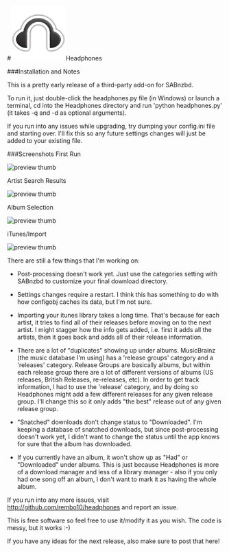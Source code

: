 #![preview thumb](https://github.com/rembo10/headphones/raw/master/data/images/headphoneslogo.png)Headphones

###Installation and Notes

This is a pretty early release of a third-party add-on for SABnzbd.

To run it, just double-click the headphones.py file (in Windows) or launch a terminal, cd into the Headphones directory and run 'python headphones.py' (it takes -q and -d as optional arguments). 

If you run into any issues while upgrading, try dumping your config.ini file and starting over. I'll fix this so any future settings changes will just be added to your existing file.

###Screenshots
First Run

![preview thumb](http://img806.imageshack.us/img806/4202/headphones2.png)

Artist Search Results

![preview thumb](http://img12.imageshack.us/img12/7838/headphones4.png)

Album Selection

![preview thumb](http://img836.imageshack.us/img836/2880/headphones3.png)

iTunes/Import

![preview thumb](http://img62.imageshack.us/img62/1218/headphones1.png)

There are still a few things that I'm working on:

* Post-processing doesn't work yet. Just use the categories setting with SABnzbd to customize your final download directory.

* Settings changes require a restart. I think this has something to do with how configobj caches its data, but I'm not sure.

* Importing your itunes library takes a long time. That's because for each artist, it tries to find all of their releases before moving on to the next artist. I might stagger how the info gets added, i.e. first it adds all the artists, then it goes back and adds all of their release information.

* There are a lot of "duplicates" showing up under albums. MusicBrainz (the music database I'm using) has a 'release groups' category and a 'releases' category. Release Groups are basically albums, but within each release group there are a lot of different versions of albums (US releases, British Releases, re-releases, etc). In order to get track information, I had to use the 'release' category, and by doing so Headphones might add a few different releases for any given release group. I'll change this so it only adds "the best" release out of any given release group.

* "Snatched" downloads don't change status to "Downloaded". I'm keeping a database of snatched downloads, but since post-processing doesn't work yet, I didn't want to change the status until the app knows for sure that the album has downloaded.

* If you currently have an album, it won't show up as "Had" or "Downloaded" under albums. This is just because Headphones is more of a download manager and less of a library manager - also if you only had one song off an album, I don't want to mark it as having the whole album.


If you run into any more issues, visit http://github.com/rembo10/headphones and report an issue. 

This is free software so feel free to use it/modify it as you wish. The code is messy, but it works :-)

If you have any ideas for the next release, also make sure to post that here!